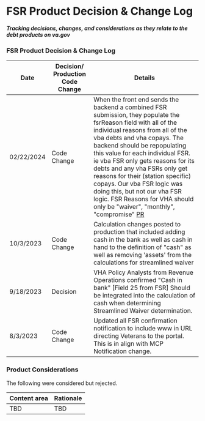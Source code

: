 # FSR Product Decision & Change Log 
***Tracking decisions, changes, and considerations as they relate to the debt products on va.gov***




### FSR Product Decision & Change Log 

| Date | Decision/ Production Code Change |Details |
| ---- | ---- |---- |
| 02/22/2024 | Code Change |When the front end sends the backend a combined FSR submission, they populate the fsrReason field with all of the individual reasons from all of the vba debts and vha copays. The backend should be repopulating this value for each individual FSR. ie vba FSR only gets reasons for its debts and any vha FSRs only get reasons for their (station specific) copays. Our vba FSR logic was doing this, but not our vha FSR logic. FSR Reasons for VHA should only be "waiver", "monthly", "compromise" [PR](https://github.com/department-of-veterans-affairs/vets-api/pull/15617) |
| 10/3/2023 |Code Change|Calculation changes posted to production that included adding cash in the bank as well as cash in hand to the definition of "cash" as well as removing 'assets' from the calculations for streamlined waiver |
| 9/18/2023 | Decision |VHA Policy Analysts from Revenue Operations confirmed "Cash in bank" [Field 25 from FSR] Should be integrated into the calculation of cash when determining Streamlined Waiver determination.|
|8/3/2023 | Code Change|Updated all FSR confirmation notification to include www in URL directing Veterans to the portal. This is in align with MCP Notification change.|

### Product Considerations

The following were considered but rejected.

| Content area | Rationale |
| ------- | -------- |
| TBD| TBD |
